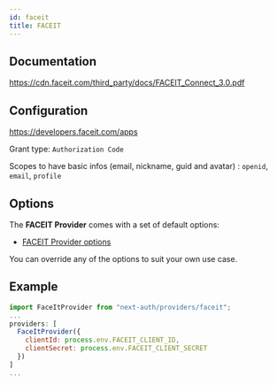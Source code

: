 ```yaml
---
id: faceit
title: FACEIT
---
```


## Documentation

https://cdn.faceit.com/third_party/docs/FACEIT_Connect_3.0.pdf

## Configuration

https://developers.faceit.com/apps

Grant type: `Authorization Code`

Scopes to have basic infos (email, nickname, guid and avatar) : `openid`, `email`, `profile`

## Options

The **FACEIT Provider** comes with a set of default options:

- [FACEIT Provider options](https://github.com/nextauthjs/next-auth/blob/main/src/providers/faceit.js)

You can override any of the options to suit your own use case.

## Example

```js
import FaceItProvider from "next-auth/providers/faceit";
...
providers: [
  FaceItProvider({
    clientId: process.env.FACEIT_CLIENT_ID,
    clientSecret: process.env.FACEIT_CLIENT_SECRET
  })
]
...
```
